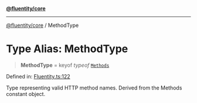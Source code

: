 [**@fluentity/core**](../README.md)

***

[@fluentity/core](../globals.md) / MethodType

# Type Alias: MethodType

> **MethodType** = keyof *typeof* [`Methods`](../variables/Methods.md)

Defined in: [Fluentity.ts:122](https://github.com/cedricpierre/fluentity-core/blob/1e69a8de935352455e2e344f5f8b480e30c89eda/src/Fluentity.ts#L122)

Type representing valid HTTP method names.
Derived from the Methods constant object.
